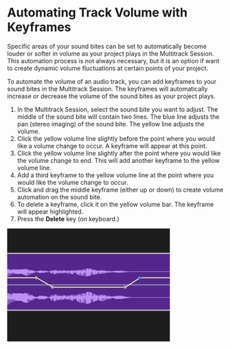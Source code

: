 # Automating Track Volume with Keyframes

Specific areas of your sound bites can be set to automatically become louder or softer in volume as your project plays in the Multitrack Session. This automation process is not always necessary, but it is an option if want to create dynamic volume fluctuations at certain points of your project.

To automate the volume of an audio track, you can add keyframes to your sound bites in the Multitrack Session. The keyframes will automatically increase or decrease the volume of the sound bites as your project plays.

1. In the Multitrack Session, select the sound bite you want to adjust. The middle of the sound bite will contain two lines. The blue line adjusts the pan (stereo imaging) of the sound bite. The yellow line adjusts the volume.&#x20;
2. Click the yellow volume line slightly before the point where you would like a volume change to occur. A keyframe will appear at this point.
3. Click the yellow volume line slightly after the point where you would like the volume change to end. This will add another keyframe to the yellow volume line.&#x20;
4. Add a third keyframe to the yellow volume line at the point where you would like the volume change to occur.
5. Click and drag the middle keyframe (either up or down) to create volume automation on the sound bite.
6. To delete a keyframe, click it on the yellow volume bar. The keyframe will appear highlighted.&#x20;
7. Press the **Delete** key (on keyboard.)

![Keyframes added to a sound bite.](../.gitbook/assets/automating-track-volume-with-keyframes.PNG)
